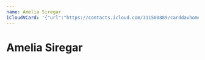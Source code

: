 ```yaml
---
name: Amelia Siregar
iCloudVCard: '{"url":"https://contacts.icloud.com/311500889/carddavhome/card/M2M1Y2NjOGYtYTZjOC00MGZlLWJhNDMtNzg4NmZkMTk5MjM3.vcf","etag":"\"kmfhbizi\"","data":"BEGIN:VCARD\r\nVERSION:3.0\r\nFN:\r\nN:Siregar;Amelia;;;\r\nUID:3c5ccc8f-a6c8-40fe-ba43-7886fd199237\r\nPRODID:ez-vcard 0.9.13-fc\r\nREV:2025-04-03T22:08:32Z\r\nORG:;\r\nPHOTO;VALUE=uri:https://gateway.icloud.com/contacts/311500889/ck/card/76def\r\n bfad3a224c8ae848894eadb394b\r\nEND:VCARD"}'
---
```

# Amelia Siregar